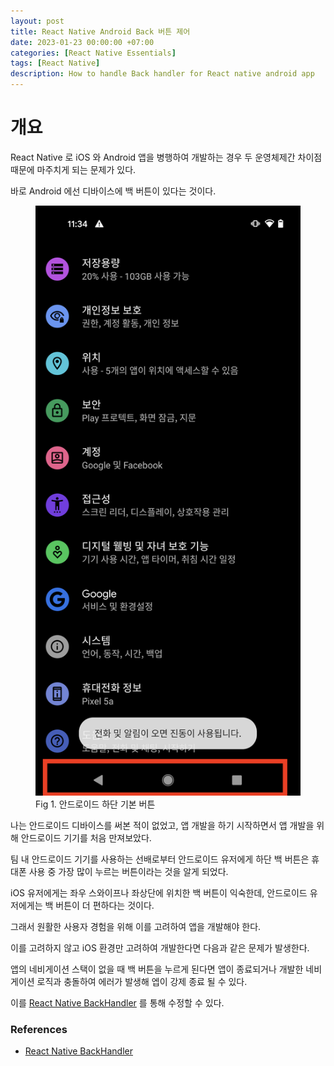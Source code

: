 ```yaml
---
layout: post
title: React Native Android Back 버튼 제어
date: 2023-01-23 00:00:00 +07:00
categories: [React Native Essentials]
tags: [React Native]
description: How to handle Back handler for React native android app
---
```


# 개요

React Native 로 iOS 와 Android 앱을 병행하여 개발하는 경우 두 운영체제간 차이점 때문에 마주치게 되는 문제가 있다.

바로 Android 에선 디바이스에 백 버튼이 있다는 것이다.

<figure>
<img src="./../../images/backhandler1.png" alt="backhandler1">
<figcaption>Fig 1. 안드로이드 하단 기본 버튼</figcaption>
</figure>

나는 안드로이드 디바이스를 써본 적이 없었고, 앱 개발을 하기 시작하면서 앱 개발을 위해 안드로이드 기기를 처음 만져보았다.

팀 내 안드로이드 기기를 사용하는 선배로부터 안드로이드 유저에게 하단 백 버튼은 휴대폰 사용 중 가장 많이 누르는 버튼이라는 것을 알게 되었다.

iOS 유저에게는 좌우 스와이프나 좌상단에 위치한 백 버튼이 익숙한데, 안드로이드 유저에게는 백 버튼이 더 편하다는 것이다.

그래서 원활한 사용자 경험을 위해 이를 고려하여 앱을 개발해야 한다.

이를 고려하지 않고 iOS 환경만 고려하여 개발한다면 다음과 같은 문제가 발생한다.

앱의 네비게이션 스택이 없을 때 백 버튼을 누르게 된다면 앱이 종료되거나 개발한 네비게이션 로직과 충돌하여 에러가 발생해 엡이 강제 종료 될 수 있다.

이를 <a href="https://reactnative.dev/docs/backhandler" target="_blank" rel="noopener">React Native BackHandler</a> 를 통해 수정할 수 있다.

### References

- <a href="https://reactnative.dev/docs/backhandler" target="_blank" rel="noopener">React Native BackHandler</a>
